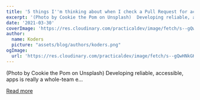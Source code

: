 ```yaml
---
title: '5 things I''m thinking about when I check a Pull Request for accessibility'
excerpt: '(Photo by Cookie the Pom on Unsplash)  Developing reliable, accessible, apps is really a whole-team e...'
date: '2021-03-30'
coverImage: 'https://res.cloudinary.com/practicaldev/image/fetch/s--gQwHNkGK--/c_imagga_scale,f_auto,fl_progressive,h_420,q_auto,w_1000/https://dev-to-uploads.s3.amazonaws.com/uploads/articles/072x5emh514qr1ya58b0.jpg'
author:
  name: Koders
  picture: "assets/blog/authors/koders.png"
ogImage:
  url: 'https://res.cloudinary.com/practicaldev/image/fetch/s--gQwHNkGK--/c_imagga_scale,f_auto,fl_progressive,h_420,q_auto,w_1000/https://dev-to-uploads.s3.amazonaws.com/uploads/articles/072x5emh514qr1ya58b0.jpg'
---
```


(Photo by Cookie the Pom on Unsplash)  Developing reliable, accessible, apps is really a whole-team e...

[Read more](https://dev.to/s_aitchison/5-things-i-m-thinking-about-when-i-check-a-pull-request-for-accessibility-3gmo)
